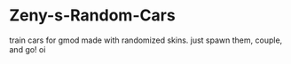 # Zeny-s-Random-Cars
train cars for gmod made with randomized skins. just spawn them, couple, and go!
oi
